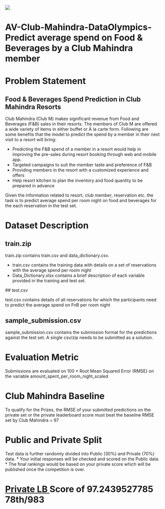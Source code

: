 <img src="https://datahack.analyticsvidhya.com/media/__sized__/contest_cover/Hackathon-Banner-2_bmWi9f1-thumbnail-1200x1200-90.jpg"/>

# AV-Club-Mahindra-DataOlympics- Predict average spend on Food & Beverages by a Club Mahindra member

# Problem Statement

## Food & Beverages Spend Prediction in Club Mahindra Resorts

Club Mahindra (Club M) makes significant revenue from Food and Beverages (F&B) sales in their resorts. The members of Club M are offered a wide variety of items in either buffet or À la carte form. Following are some benefits that the model to predict the spend by a member in their next visit to a resort will bring:

<ul>
  <li>Predicting the F&B spend of a member in a resort would help in improving the pre-sales during resort booking through web and mobile app. </li>
  <li>Targeted campaigns to suit the member taste and preference of F&B </li>
  <li>Providing members in the resort with a customized experience and offers </li>
  <li>Help resort kitchen to plan the inventory and food quantity to be prepared in advance </li>
 </ul>

Given the information related to resort, club member, reservation etc. the task is to predict average spend per room night on food and beverages for the each reservation in the test set.

# Dataset Description

## train.zip
train.zip contains train.csv and data_dictionary.csv.

<ul>
  <li>train.csv contains the training data with details on a set of reservations with the average spend per room night </li>
  <li>Data_Dictionary.xlsx contains a brief description of each variable provided in the training and test set. </li>
  </ul>
## test.csv

test.csv contains details of all reservations for which the participants need to predict the average spend on FnB per room night

## sample_submission.csv
sample_submission.csv contains the submission format for the predictions against the test set. A single csv/zip needs to be submitted as a solution.

# Evaluation Metric
Submissions are evaluated on 100 * Root Mean Squared Error (RMSE) on the variable amount_spent_per_room_night_scaled

# Club Mahindra Baseline
To qualify for the Prizes, the RMSE of your submitted predictions on the private set or the private leaderboard score must beat the baseline RMSE set by Club Mahindra = 97

# Public and Private Split
Test data is further randomly divided into Public (30%) and Private (70%) data. * Your initial responses will be checked and scored on the Public data. * The final rankings would be based on your private score which will be published once the competition is over.

# <a href="https://datahack.analyticsvidhya.com/contest/club-mahindra-dataolympics/pvt_lb">Private LB </a> Score of 97.2439527785 78th/983
